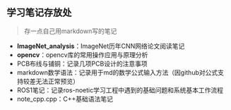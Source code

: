 ## 学习笔记存放处
> 存一点自己用markdown写的笔记
* **ImageNet_analysis**：ImageNet历年CNN网络论文阅读笔记
* **opencv**：opencv库的常用操作应用与原理分析
* PCB布线与铺铜：记录几项PCB设计的注意事项
* markdown数学语法：记录用于md的数学公式输入方法（因github对公式支持较差无法正常预览）
* ROS1笔记：记录ros-noetic学习工程中遇到的基础问题和系统基本工作流程
* note_cpp.cpp：C++基础语法笔记